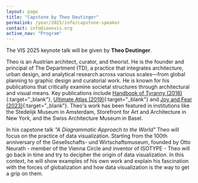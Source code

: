 ```yaml
---
layout: page 
title: "Capstone by Theo Deutinger"
permalink: /year/2025/info/capstone-speaker 
contact: info@ieeevis.org 
active_nav: "Program"
---
```


The VIS 2025 keynote talk will be given by **Theo Deutinger**.

Theo is an Austrian architect, curator, and theorist.
He is the founder and principal of The Department (TD), a practice that integrates architecture, urban design, and analytical research across various scales—from global planning to graphic design and curatorial work.
He is known for his publications that critically examine societal structures through architectural and visual means.
Key publications include
[Handbook of Tyranny (2018)](https://en.wikipedia.org/wiki/Handbook_of_Tyranny){:target="_blank"},
[Ultimate Atlas (2019)](https://www.lars-mueller-publishers.com/ultimate-atlas){:target="_blank"} and
[Joy and Fear (2023)](https://www.lars-mueller-publishers.com/joy-and-fear){:target="_blank"}.
Theo's work has been featured in institutions like the Stedelijk Museum in Amsterdam, Storefront for Art and Architecture in New York, and the Swiss Architecture Museum in Basel.

In his capstone talk *"A Diagrammatic Approach to the World"* Theo will focus on the practice of data visualization.
Starting from the 100th anniversary of the Gesellschafts- und Wirtschaftsmuseum, founded by Otto Neurath - member of the Vienna Circle and inventor of ISOTYPE - Theo will go back in time and try to decipher the origin of data visualization.
In this context, he will show examples of his own work and explain his fascination with the forces of globalization and how data visualization is the way to get a grip on them.
